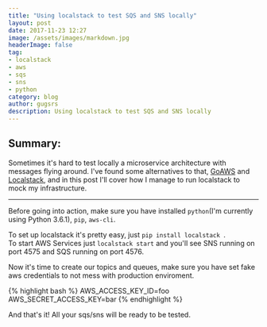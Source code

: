 ```yaml
---
title: "Using localstack to test SQS and SNS locally"
layout: post
date: 2017-11-23 12:27
image: /assets/images/markdown.jpg
headerImage: false
tag: 
- localstack
- aws
- sqs
- sns
- python
category: blog
author: gugsrs
description: Using localstack to test SQS and SNS locally
---
```


## Summary:

Sometimes it's hard to test locally a microservice architecture with messages flying around.
I've found some alternatives to that, [GoAWS][goaws] and [Localstack][localstack], and in this post I'll cover how I manage to run localstack to mock my infrastructure.

---

Before going into action, make sure you have installed ```python```(I'm currently using Python 3.6.1), ```pip```, ```aws-cli```.

To set up localstack it's pretty easy, just ```pip install localstack ```.  
To start AWS Services just ```localstack start``` and you'll see SNS running on port 4575 and SQS running on port 4576.

Now it's time to create our topics and queues, make sure you have set fake aws credentials to not mess with production enviroment.  

{% highlight bash %}
  AWS_ACCESS_KEY_ID=foo  
  AWS_SECRET_ACCESS_KEY=bar
{% endhighlight %}

And that's it! All your sqs/sns will be ready to be tested.

[goaws]: http://goaws
[localstack]: https://github.com/localstack/localstack
[sqs-sns-to-yaml]: https://gist.github.com/wiliamsouza/c687ac7d8c86dc603a32e143cacc71b0
[sqs-sns-from-yaml]: https://gist.github.com/gugsrs/20d90e1f21792a67eb6d27c445aa7a1f
[wiliam]: https://github.com/wiliamsouza/
